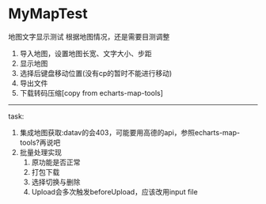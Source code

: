# MyMapTest
地图文字显示测试
根据地图情况，还是需要目测调整
1. 导入地图，设置地图长宽、文字大小、步距
2. 显示地图
3. 选择后键盘移动位置(没有cp的暂时不能进行移动)
4. 导出文件
5. 下载转码压缩[copy from echarts-map-tools]  
***  
task:  
1. 集成地图获取:datav的会403，可能要用高德的api，参照echarts-map-tools?再说吧
2. 批量处理实现
    1. 原功能是否正常
    2. 打包下载
    3. 选择切换与删除
    4. Upload会多次触发beforeUpload，应该改用input file